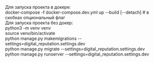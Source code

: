 Для запуска проекта в докере: <br>
  docker-compose -f docker-compose.dev.yml up --build [--detach]  # в скобках опциональный флаг <br>
Для запуска проекта без докер: <br>
  python3 -m venv venv <br>
  source venv/bin/activate <br>
  python manage.py makemigrations --settings=digital_reputation.settings.dev <br>
  python manage.py migrate --settings=digital_reputation.settings.dev <br>
  python manage.py runserver --settings=digital_reputation.settings.dev <br>
